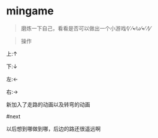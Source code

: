 # mingame

>磨炼一下自己，看看是否可以做出一个小游戏⁄(⁄ ⁄•⁄ω⁄•⁄ ⁄)⁄

>操作

上:↑

下:↓

左:←

右:→

新加入了走路的动画以及转弯的动画

#next

以后想到哪做到哪，后边的路还很遥远啊